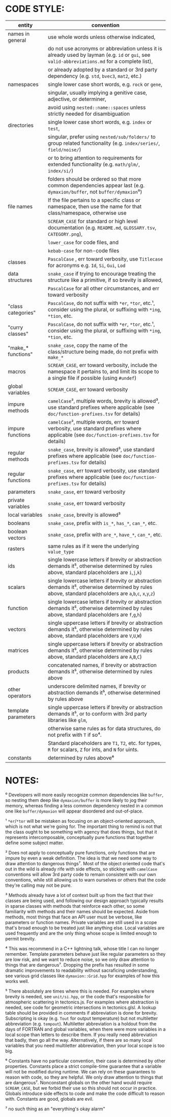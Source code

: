 # CODE STYLE:

| entity              | convention |
| ------------------- | ----------- |
| names in general    | use whole words unless otherwise indicated,   |
|                     | do not use acronyms or abbreviation unless it is already used by layman (e.g. `id` or `gui`, see `valid-abbreviations.md` for a complete list),  |
|                     | or already adopted by a standard or 3rd party dependency (e.g. `std`, `bvec3`, `mat2`, etc.)  |
| namespaces          | single lower case short words, e.g. `rock` or `gene`,   |
|                     | singular, usually implying a genitive case, adjective, or determiner,  |
|                     | avoid using `nested::name::spaces` unless strictly needed for disambiguation  |
| directories         | single lower case short words, e.g. `index` or `test`,  |
|                     | singular, prefer using `nested/sub/folders/` to group related functionality (e.g. `index/series/`, `field/noise/`)  |
|                     | or to bring attention to requirements for extended functionality (e.g. `math/glm/`, `index/si/`)  |
|                     | folders should be ordered so that more common dependencies appear last (e.g. `dymaxion/buffer`, not `buffer/dymaxion`⁰) |
| file names          | If the file pertains to a specific class or namespace, then use the name for that class/namespace, otherwise use   |
|                     | `SCREAM_CASE` for standard or high level documentation (e.g. `README.md`, `GLOSSARY.tsv`, `CATEGORY.png`),  |
|                     | `lower_case` for code files, and  |
|                     | `kebab-case` for non-code files  |
| classes             | `PascalCase` , err toward verbosity, use `Titlecase` for acronyms e.g. `Id`, `Si`, `Gui`, `Lod`  |
| data structures     | `snake_case` if trying to encourage treating the structure like a primitive, if so brevity is allowed,  |
|                     | `PascalCase` for all other circumstances, and err toward verbosity  |
| "class categories"  | `PascalCase`, do not suffix with `*er`, `*tor`, etc.¹, consider using the plural, or suffixing with `*ing`, `*tion`, etc.   |
| "curry classes"     | `PascalCase`, do not suffix with `*er`, `*tor`, etc.¹, consider using the plural, or suffixing with `*ing`, `*tion`, etc.   |
| "make_* functions"  | `snake_case`, copy the name of the class/structure being made, do not prefix with `make_*`  |
| macros              | `SCREAM_CASE`, err toward verbosity, include the namespace it pertains to, and limit its scope to a single file if possible (using `#undef`)  |
| global variables    | `SCREAM_CASE`, err toward verbosity  |
| impure methods      | `camelCase`², multiple words, brevity is allowed³, use standard prefixes where applicable (see `doc/function-prefixes.tsv` for details)  |
| impure functions    | `camelCase`², multiple words, err toward verbosity, use standard prefixes where applicable (see `doc/function-prefixes.tsv` for details)  |
| regular methods     | `snake_case`, brevity is allowed³, use standard prefixes where applicable (see `doc/function-prefixes.tsv` for details)  |
| regular functions   | `snake_case`, err toward verbosity, use standard prefixes where applicable (see `doc/function-prefixes.tsv` for details)  |
| parameters          | `snake_case`, err toward verbosity  |
| private variables   | `snake_case`, err toward verbosity  |
| local variables     | `snake_case`, brevity is allowed³  |
| booleans            | `snake_case`, prefix with `is_*`, `has_*`, `can_*`, etc.  |
| boolean vectors     | `snake_case`, prefix with `are_*`, `have_*`, `can_*`, etc.   |
| rasters             | same rules as if it were the underlying `value_type`  |
| ids                 | single lowercase letters if brevity or abstraction demands it⁵, otherwise determined by rules above, standard placeholders are `i`,`j`,`k`)  |
| scalars             | single lowercase letters if brevity or abstraction demands it⁵, otherwise determined by rules above, standard placeholders are `a`,`b`,`c`, `x`,`y`,`z`)  |
| function            | single lowercase letters if brevity or abstraction demands it⁵, otherwise determined by rules above, standard placeholders are `f`,`g`,`h`)  |
| vectors             | single uppercase letters if brevity or abstraction demands it⁵, otherwise determined by rules above, standard placeholders are `V`,`U`,`W`)  |
| matrices            | single uppercase letters if brevity or abstraction demands it⁵, otherwise determined by rules above, standard placeholders are `A`,`B`,`C`)  |
| products            | concatenated names, if brevity or abstraction demands it⁵, otherwise determined by rules above  |
| other operators     | underscore delimited names, if brevity or abstraction demands it⁵, otherwise determined by rules above  |
| template parameters | single uppercase letters if brevity or abstraction demands it⁵, or to conform with 3rd party libraries like `glm`,   |
|                     | otherwise same rules as for data structures, do not prefix with `T` if so⁴.  |
|                     | Standard placeholders are  `T1`, `T2`, etc. for types, `R` for scalars, `Z` for ints, and `N` for uints.  |
| constants           | determined by rules above⁶  |

# NOTES:

⁰ Developers will more easily recognize common dependencies like `buffer`, 
  so nesting them deep like `dymaxion/buffer` is more likely to jog their memory,
  whereas finding a less common dependency nested in a common one like `buffer/dymaxion` will appear disordered and out-of-place.

¹ `*er`/`*tor` will be mistaken as focusing on an object-oriented approach, which is not what we're going for.
  The important thing to remind is not that the class ought to be something with agency that does things,
  but that it represents intercomposable, conceptually pure functions that together define some subject matter.

² Does not apply to conceptually pure functions, only functions that are impure by even a weak definition.
  The idea is that we need some way to draw attention to dangerous things⁷.
  Most of the object oriented code that's out in the wild is already rife with side effects, 
  so sticking with `camelCase` conventions will allow 3rd party code to remain consistent with our own conventions,
  while still allowing us to warn ourselves or others that the code they're calling may not be pure. 

³ Methods already have a lot of context built up from the fact that their classes are being used,
  and following our design approach typically results in sparse classes with methods that reinforce each other,
  so some familiarity with methods and their names should be expected.
  Aside from methods, most things that face an API user must be verbose, like parameters or function names.
  Private variables are still used in a scope that's broad enough to be treated just like anything else.
  Local variables are used frequently and are the only thing whose scope is limited enough to permit brevity.

⁴ This was recommend in a C++ lightning talk, whose title I can no longer remember.
  Template parameters behave just like regular parameters so they are low risk,
  and we want to reduce noise, so we only draw attention to things that are dangerous⁷.
  Dropping the prefix has resulted in some dramatic improvements to readability without sacraficing understanding,
  see various grid classes like `dymaxion::Grid.hpp` for examples of how this works well.

⁵ There absolutely are times where this is needed. For examples where brevity is needed, see `unit/si.hpp`,
  or the code that's responsible for atmospheric scattering in tectonics.js.
  For examples where abstraction is needed, see code for geometric intersections in tectonics.glsl.
  A lookup table should be provided in comments if abbreviation is done for brevity.
  Subscripting is okay (e.g. `Tout` for output temperature) but not multiletter abbreviation (e.g. `tempout`).
  Multiletter abbreviation is a holdout from the days of FORTRAN and global variables,
  when there were more variables in a local scope than letters to describe them.
  If you really need abbreviation that badly, then go all the way.
  Alternatively, if there are so many local variables that you need multiletter abbreviation, 
  then your local scope is too big.

⁶ Constants have no particular convention, their case is determined by other properties. 
  Constants place a strict compile-time guarantee that a variable will not be modified during runtime.
  We can rely on these guarantees to reason with code, so they are helpful.
  We only draw attention to things that are dangerous⁷.
  Nonconstant globals on the other hand would require `SCREAM_CASE`, 
  but we forbid their use so this should not occur in practice.
  Globals introduce side effects to code and make the code difficult to reason with.
  Constants are good, globals are evil. 

⁷ no such thing as an "everything's okay alarm"